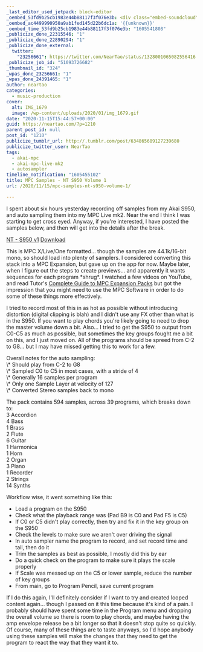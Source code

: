 ```yaml
---
_last_editor_used_jetpack: block-editor
_oembed_53fd9b25cb1983e44b88117f3f076e3b: <div class="embed-soundcloud"><iframe title="Flying Monsters by NearTao" width="500" height="400" scrolling="no" frameborder="no" src="https://w.soundcloud.com/player/?visual=true&url=https%3A%2F%2Fapi.soundcloud.com%2Ftracks%2F930290476&show_artwork=true&maxwidth=500&maxheight=750&dnt=1"></iframe></div>
_oembed_ac4499990950a9ab1fed145d22b6dc1a: '{{unknown}}'
_oembed_time_53fd9b25cb1983e44b88117f3f076e3b: "1605541808"
_publicize_done_22315546: "1"
_publicize_done_22890294: "1"
_publicize_done_external:
  twitter:
    "23256661": https://twitter.com/NearTao/status/1328001065082556416
_publicize_job_id: "51093726682"
_thumbnail_id: "324"
_wpas_done_23256661: "1"
_wpas_done_24391465: "1"
author: neartao
categories:
  - music-production
cover:
  alt: IMG_1679
  image: /wp-content/uploads/2020/01/img_1679.gif
date: "2020-11-15T15:44:57+00:00"
guid: https://neartao.com/?p=1210
parent_post_id: null
post_id: "1210"
publicize_tumblr_url: http://.tumblr.com/post/634865689127239680
publicize_twitter_user: NearTao
tags:
  - akai-mpc
  - akai-mpc-live-mk2
  - autosampler
timeline_notification: "1605455102"
title: MPC Samples - NT S950 Volume 1
url: /2020/11/15/mpc-samples-nt-s950-volume-1/

---
```

I spent about six hours yesterday recording off samples from my Akai S950, and auto sampling them into my MPC Live mk2. Near the end I think I was starting to get cross eyed. Anyway, if you're interested, I have posted the samples below, and then will get into the details after the break.

[NT - S950 v1](/wp-content/uploads/2020/11/nt-s950-v1.zip) [Download](/wp-content/uploads/2020/11/nt-s950-v1.zip)

This is MPC X/Live/One formatted... though the samples are 44.1k/16-bit mono, so should load into plenty of samplers. I considered converting this stack into a MPC Expansion, but gave up on the app for now. Maybe later, when I figure out the steps to create previews... and apparently it wants sequences for each program \*shrug\*. I watched a few videos on YouTube, and read Tutor's [Complete Guide to MPC Expansion Packs](https://www.mpc-tutor.com/mpc-expansion-packs-complete-guide/) but got the impression that you might need to use the MPC Software in order to do some of these things more effectively.

I tried to record most of this in as hot as possible without introducing distortion (digital clipping is blah) and I didn't use any FX other than what is in the S950. If you want to play chords you're likely going to need to drop the master volume down a bit. Also... I tried to get the S950 to output from C0-C5 as much as possible, but sometimes the key groups fought me a bit on this, and I just moved on. All of the programs should be spreed from C-2 to G8... but I may have missed getting this to work for a few.

Overall notes for the auto sampling:  
\\* Should play from C-2 to G8  
\\* Sampled C0 to C5 in most cases, with a stride of 4  
\\* Generally 16 samples per program  
\\* Only one Sample Layer at velocity of 127  
\\* Converted Stereo samples back to mono

The pack contains 594 samples, across 39 programs, which breaks down to:  
3 Accordion  
4 Bass  
1 Brass  
2 Flute  
6 Guitar  
1 Harmonica  
1 Horn  
2 Organ  
3 Piano  
1 Recorder  
2 Strings  
14 Synths

Workflow wise, it went something like this:

- Load a program on the S950
- Check what the playback range was (Pad B9 is C0 and Pad F5 is C5)
- If C0 or C5 didn't play correctly, then try and fix it in the key group on the S950
- Check the levels to make sure we aren't over driving the signal
- In auto sampler name the program to record, and set record time and tail, then do it
- Trim the samples as best as possible, I mostly did this by ear
- Do a quick check on the program to make sure it plays the scale properly
- If Scale was messed up on the C5 or lower sample, reduce the number of key groups
- From main, go to Program Pencil, save current program

If I do this again, I'll definitely consider if I want to try and created looped content again... though I passed on it this time because it's kind of a pain. I probably should have spent some time in the Program menu and dropping the overall volume so there is room to play chords, and maybe having the amp envelope release be a bit longer so that it doesn't stop quite so quickly. Of course, many of these things are to taste anyways, so I'd hope anybody using these samples will make the changes that they need to get the program to react the way that they want it to.
